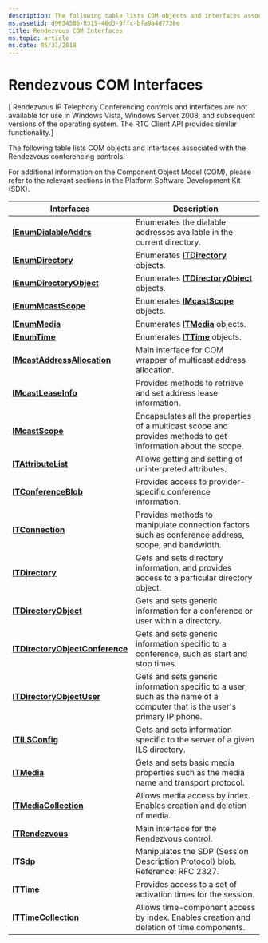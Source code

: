 ```yaml
---
description: The following table lists COM objects and interfaces associated with the Rendezvous conferencing controls.
ms.assetid: d9634586-8315-46d3-9ffc-bfa9a4d7738e
title: Rendezvous COM Interfaces
ms.topic: article
ms.date: 05/31/2018
---
```


# Rendezvous COM Interfaces

\[ Rendezvous IP Telephony Conferencing controls and interfaces are not available for use in Windows Vista, Windows Server 2008, and subsequent versions of the operating system. The RTC Client API provides similar functionality.\]

The following table lists COM objects and interfaces associated with the Rendezvous conferencing controls.

For additional information on the Component Object Model (COM), please refer to the relevant sections in the Platform Software Development Kit (SDK).



| Interfaces                                                         | Description                                                                                                               |
|--------------------------------------------------------------------|---------------------------------------------------------------------------------------------------------------------------|
| [**IEnumDialableAddrs**](/windows/desktop/api/Rend/nn-rend-ienumdialableaddrs)                   | Enumerates the dialable addresses available in the current directory.                                                     |
| [**IEnumDirectory**](/windows/desktop/api/Rend/nn-rend-ienumdirectory)                           | Enumerates [**ITDirectory**](/windows/desktop/api/Rend/nn-rend-itdirectory) objects.                                                                    |
| [**IEnumDirectoryObject**](/windows/desktop/api/Rend/nn-rend-ienumdirectoryobject)               | Enumerates [**ITDirectoryObject**](/windows/desktop/api/Rend/nn-rend-itdirectoryobject) objects.                                                        |
| [**IEnumMcastScope**](/windows/desktop/api/Mdhcp/nn-mdhcp-ienummcastscope)                         | Enumerates [**IMcastScope**](/windows/desktop/api/Mdhcp/nn-mdhcp-imcastscope) objects.                                                                    |
| [**IEnumMedia**](ienummedia.md)                                   | Enumerates [**ITMedia**](itmedia.md) objects.                                                                            |
| [**IEnumTime**](ienumtime.md)                                     | Enumerates [**ITTime**](ittime.md) objects.                                                                              |
| [**IMcastAddressAllocation**](/windows/desktop/api/Mdhcp/nn-mdhcp-imcastaddressallocation)         | Main interface for COM wrapper of multicast address allocation.                                                           |
| [**IMcastLeaseInfo**](/windows/desktop/api/Mdhcp/nn-mdhcp-imcastleaseinfo)                         | Provides methods to retrieve and set address lease information.                                                           |
| [**IMcastScope**](/windows/desktop/api/Mdhcp/nn-mdhcp-imcastscope)                                 | Encapsulates all the properties of a multicast scope and provides methods to get information about the scope.             |
| [**ITAttributeList**](itattributelist.md)                         | Allows getting and setting of uninterpreted attributes.                                                                   |
| [**ITConferenceBlob**](itconferenceblob.md)                       | Provides access to provider-specific conference information.                                                              |
| [**ITConnection**](itconnection.md)                               | Provides methods to manipulate connection factors such as conference address, scope, and bandwidth.                       |
| [**ITDirectory**](/windows/desktop/api/Rend/nn-rend-itdirectory)                                 | Gets and sets directory information, and provides access to a particular directory object.                                |
| [**ITDirectoryObject**](/windows/desktop/api/Rend/nn-rend-itdirectoryobject)                     | Gets and sets generic information for a conference or user within a directory.                                            |
| [**ITDirectoryObjectConference**](/windows/desktop/api/Rend/nn-rend-itdirectoryobjectconference) | Gets and sets generic information specific to a conference, such as start and stop times.                                 |
| [**ITDirectoryObjectUser**](/windows/desktop/api/Rend/nn-rend-itdirectoryobjectuser)             | Gets and sets generic information specific to a user, such as the name of a computer that is the user's primary IP phone. |
| [**ITILSConfig**](/windows/desktop/api/Rend/nn-rend-itilsconfig)                                 | Gets and sets information specific to the server of a given ILS directory.                                                |
| [**ITMedia**](itmedia.md)                                         | Gets and sets basic media properties such as the media name and transport protocol.                                       |
| [**ITMediaCollection**](itmediacollection.md)                     | Allows media access by index. Enables creation and deletion of media.                                                     |
| [**ITRendezvous**](/windows/desktop/api/Rend/nn-rend-itrendezvous)                               | Main interface for the Rendezvous control.                                                                                |
| [**ITSdp**](itsdp.md)                                             | Manipulates the SDP (Session Description Protocol) blob. Reference: RFC 2327.                                             |
| [**ITTime**](ittime.md)                                           | Provides access to a set of activation times for the session.                                                             |
| [**ITTimeCollection**](ittimecollection.md)                       | Allows time-component access by index. Enables creation and deletion of time components.                                  |



 

 

 



